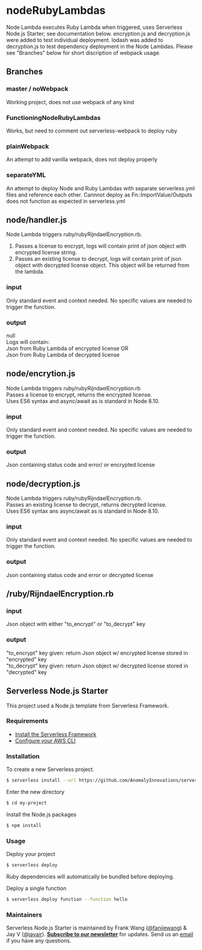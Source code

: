 # nodeRubyLambdas
Node Lambda executes Ruby Lambda when triggered, uses Serverless Node.js Starter; see documentation below.  encryption.js and decryption.js were added to test individual deployment.  lodash was added to decryption.js to test dependency deployment in the Node Lambdas. Please see "Branches" below for short discription of webpack usage.

## Branches
### master / noWebpack
Working project, does not use webpack of any kind
### FunctioningNodeRubyLambdas
Works, but need to comment out serverless-webpack to deploy ruby
### plainWebpack
An attempt to add vanilla webpack, does not deploy properly
### separateYML
An attempt to deploy Node and Ruby Lambdas with separate serverless.yml files and reference each other. Cannnot deploy as Fn::ImportValue/Outputs does not function as expected in serverless.yml

## node/handler.js
Node Lambda triggers ruby/rubyRijndaelEncryption.rb.    
1) Passes a license to encrypt, logs will contain print of json object with encrypted license string.   
2) Passes an existing license to decrypt, logs will contain print of json object with decrypted license object.  This object will be returned from the lambda.    

### input
Only standard event and context needed. No specific values are needed to trigger the function.

### output
null  
Logs will contain:  
Json from Ruby Lambda of encrypted license OR  
Json from Ruby Lambda of decrypted license

## node/encrytion.js
Node Lambda triggers ruby/rubyRijndaelEncryption.rb     
Passes a license to encrypt, returns the encrypted license.  
Uses ES6 syntax and async/await as is standard in Node 8.10.      

### input
Only standard event and context needed. No specific values are needed to trigger the function.

### output
Json containing status code and error/ or encrypted license

## node/decryption.js
Node Lambda triggers ruby/rubyRijndaelEncryption.rb.  
Passes an existing license to decrypt, returns decrypted license.  
Uses ES6 syntax ans async/await as is standard in Node 8.10.

### input
Only standard event and context needed. No specific values are needed to trigger the function.

### output  
Json containing status code and error or decrypted license


## /ruby/RijndaelEncryption.rb

### input
Json object with either "to_encrypt" or "to_decrypt" key

### output
"to_encrypt" key given: return Json object w/ encrypted license stored in "encrypted" key  
"to_decrypt" key given: return Json object w/ decrypted license stored in "decrypted" key




## Serverless Node.js Starter

This project used a Node.js template from Serverless Framework.

### Requirements

- [Install the Serverless Framework](https://serverless.com/framework/docs/providers/aws/guide/installation/)
- [Configure your AWS CLI](https://serverless.com/framework/docs/providers/aws/guide/credentials/)

### Installation

To create a new Serverless project.

``` bash
$ serverless install --url https://github.com/AnomalyInnovations/serverless-nodejs-starter --name my-project
```

Enter the new directory

``` bash
$ cd my-project
```

Install the Node.js packages

``` bash
$ npm install
```

### Usage

Deploy your project

``` bash
$ serverless deploy
```
Ruby dependencies will automatically be bundled before deploying.

Deploy a single function

``` bash
$ serverless deploy function --function hello
```


### Maintainers

Serverless Node.js Starter is maintained by Frank Wang ([@fanjiewang](https://twitter.com/fanjiewang)) & Jay V ([@jayair](https://twitter.com/jayair)). [**Subscribe to our newsletter**](http://eepurl.com/cEaBlf) for updates. Send us an [email](mailto:contact@anoma.ly) if you have any questions.
